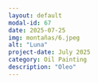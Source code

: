 ```yaml
---
layout: default
modal-id: 67
date: 2025-07-25
img: montañas/6.jpeg
alt: "Luna"
project-date: July 2025
category: Oil Painting
description: "Oleo"
---
```

